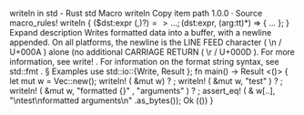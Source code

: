 writeln in std - Rust
std
Macro
writeln
Copy item path
1.0.0
·
Source
macro_rules! writeln {
    ($dst:expr $(,)?) => { ... };
    ($dst:expr, $($arg:tt)*) => { ... };
}
Expand description
Writes formatted data into a buffer, with a newline appended.
On all platforms, the newline is the LINE FEED character (
\n
/
U+000A
) alone
(no additional CARRIAGE RETURN (
\r
/
U+000D
).
For more information, see
write!
. For information on the format string syntax, see
std::fmt
.
§
Examples
use
std::io::{Write,
Result
};
fn
main() ->
Result
<()> {
let
mut
w = Vec::new();
writeln!
(
&mut
w)
?
;
writeln!
(
&mut
w,
"test"
)
?
;
writeln!
(
&mut
w,
"formatted {}"
,
"arguments"
)
?
;
assert_eq!
(
&
w[..],
"\ntest\nformatted arguments\n"
.as_bytes());
Ok
(())
}